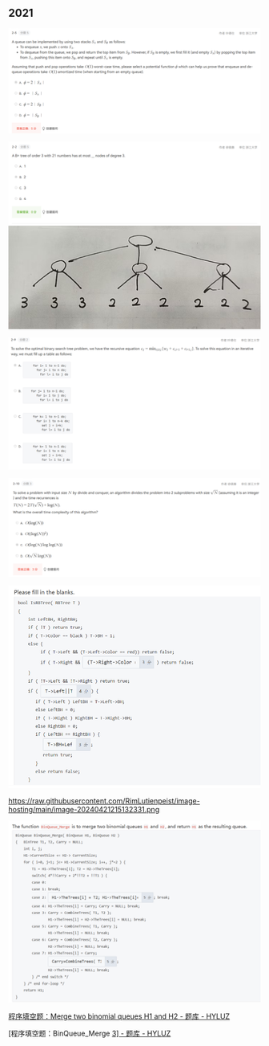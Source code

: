 ## 2021

![image-20240421214421414](https://raw.githubusercontent.com/RimLutienpeist/image-hosting/main/image-20240421214421414.png)

![image-20240421214430711](https://raw.githubusercontent.com/RimLutienpeist/image-hosting/main/image-20240421214430711.png)![img](https://raw.githubusercontent.com/RimLutienpeist/image-hosting/main/16B5A05283A0D27D7E3780F04DA28941.jpg)

![image-20240421214458548](https://raw.githubusercontent.com/RimLutienpeist/image-hosting/main/image-20240421214458548.png)

![image-20240421214505879](https://raw.githubusercontent.com/RimLutienpeist/image-hosting/main/image-20240421214505879.png)

![image-20240421215132331](https://raw.githubusercontent.com/RimLutienpeist/image-hosting/main/image-20240421215132331.png)

https://raw.githubusercontent.com/RimLutienpeist/image-hosting/main/image-20240421215132331.png

![image-20240421220301719](https://raw.githubusercontent.com/RimLutienpeist/image-hosting/main/image-20240421220301719.png)

[程序填空题：Merge two binomial queues H1 and H2 - 题库 - HYLUZ](https://www.hyluz.cn/post/16730.html)

[程序填空题：BinQueue_Merge [3\] - 题库 - HYLUZ](https://hyluz.cn/post/16745.html)